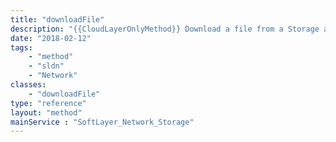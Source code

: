 ```yaml
---
title: "downloadFile"
description: "{{CloudLayerOnlyMethod}} Download a file from a Storage account. This method returns a file's details including the file's raw content. "
date: "2018-02-12"
tags:
    - "method"
    - "sldn"
    - "Network"
classes:
    - "downloadFile"
type: "reference"
layout: "method"
mainService : "SoftLayer_Network_Storage"
---
```

